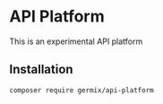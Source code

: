 # API Platform

This is an experimental API platform

## Installation

    composer require germix/api-platform
